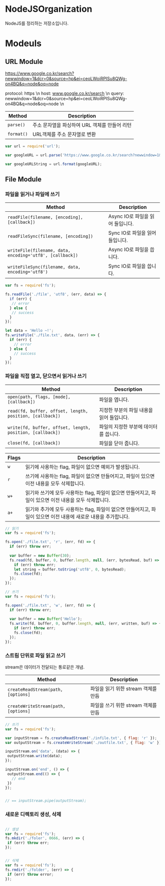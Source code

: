 # NodeJSOrganization
NodeJS를 정리하는 저장소입니다.

# Modeuls

## URL Module

https://www.google.co.kr/search?newwindow=1&dcr=0&source=hp&ei=ceoLWoiRPISu8QWg-on4BQ&q=node&oq=node

protocol: https \n
host: www.google.co.kr/search \n
query: newwindow=1&dcr=0&source=hp&ei=ceoLWoiRPISu8QWg-on4BQ&q=node&oq=node \n

| Method | Description |
| --- | --- |
| `parse()` | 주소 문자열을 파싱하여 URL 객체를 만들어 리턴
| `format()` | URL객체를 주소 문자열로 변환

```javascript
var url = require('url');

var googleURL = url.parse('https://www.google.co.kr/search?newwindow=1&dcr=0&source=hp&ei=ceoLWoiRPISu8QWg-on4BQ&q=node&oq=node');

var googleURLString = url.format(googleURL);
```

## File Module

### 파일을 읽거나 파일에 쓰기

| Method | Description |
| --- | --- |
| `readFile(filename, [encoding], [callback])` | Async IO로 파일을 읽어 들입니다.
| `readFileSync(filename, [encoding])` | Sync IO로 파일을 읽어 들입니다.
| `writeFile(filename, data, encoding='utf8', [callback])` | Async IO로 파일을 씁니다.
| `writeFileSync(filename, data, encoding='utf8')` | Sync IO로 파일을 씁니다.

```javascript
var fs = require('fs');

fs.readFile('./file', 'utf8', (err, data) => {
  if (err) {
   // error
  } else {
   // success
  }
});

let data = 'Hello ~!';
fs.writeFile('./file.txt', data, (err) => {
  if (err) {
    // error
  } else {
    // success
  }
});
```
### 파일을 직접 열고, 닫으면서 읽거나 쓰기

| Method | Description |
| --- | --- |
| `open(path, flags, [mode], [callback])` | 파일을 엽니다. |
| `read(fd, buffer, offset, length, position, [callback])` | 지정한 부분의 파일 내용을 읽어 들입니다. |
| `write(fd, buffer, offset, length, position, [callback])` | 파일의 지정한 부분에 데이터를 씁니다. |
| `close(fd, [callback])` | 파일을 닫아 줍니다. |

| Flags | Description |
| --- | --- |
| `w` | 읽기에 사용하는 flag, 파일이 없으면 예외가 발생됩니다. |
| `r` | 쓰기에 사용하는 flag, 파일이 없으면 만들어지고, 파일이 있으면 이전 내용을 모두 삭제합니다. |
| `w+` | 읽기와 쓰기에 모두 사용하는 flag, 파일이 없으면 만들어지고, 파일이 있으면 이전 내용을 모두 삭제합니다. |
| `a+` | 읽기와 추가에 모두 사용하는 flag, 파일이 없으면 만들어지고, 파일이 있으면 이전 내용에 새로운 내용을 추가합니다. |


```javascript
// 읽기
var fs = require('fs');

fs.open('./file.txt', 'r', (err, fd) => {
  if (err) throw err;
  
  var buffer = new Buffer(30);
  fs.read(fd, buffer, 0, buffer.length, null, (err, bytesRead, buf) => {
    if (err) throw err;
    let string = buffer.toString('utf8', 0, bytesRead);
    fs.close(fd);
  });
});

```

```javascript
// 쓰기
var fs = require('fs');

fs.open('./file.txt', 'w', (err, fd) => {
  if (err) throw err;
  
  var buffer = new Buffer('Hello');
  fs.write(fd, buffer, 0, buffer.length, null, (err, written, buf) => {
    if (err) throw err;
    fs.close(fd);
  });
});

```

### 스트림 단위로 파일 읽고 쓰기

stream은 데이터가 전달되는 통로같은 개념.

| Method | Description |
| --- | --- |
| `createReadStream(path, [options]` | 파일을 읽기 위한 stream 객체를 만듬 |
| `createWriteStream(path, [options]` | 파일을 쓰기 위한 stream 객체를 만듬 |

```javascript
// 쓰기
var fs = require('fs');

var inputStream = fs.createReadStream('./infile.txt', { flag: 'r' });
var outputStream = fs.createWriteStream('./outfile.txt', { flag: 'w' });

inputStream.on('data', (data) => {
 outputStream.write(data);
});

inputStream.on('end', () => {
 outputStream.end(() => {
   // end
 })
});


// == inputStream.pipe(outputStream);

```

### 새로운 디렉토리 생성, 삭제

```javascript

// 생성
var fs = require('fs');
fs.mkdir('./foler', 0666, (err) => {
 if (err) throw err;
});

```

```javascript

// 삭제
var fs = require('fs');
fs.rmdir('./folder', (err) => {
 if (err) throw error;
});

```

